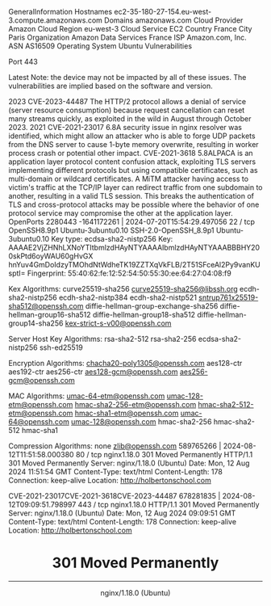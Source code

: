 GeneralInformation
Hostnames	ec2-35-180-27-154.eu-west-3.compute.amazonaws.com
Domains	amazonaws.com 
Cloud Provider	Amazon
Cloud Region	eu-west-3
Cloud Service	EC2
Country	France
City	Paris
Organization	Amazon Data Services France
ISP	Amazon.com, Inc.
ASN	AS16509
Operating System	Ubuntu
Vulnerabilities

Port 443
 
Latest
Note: the device may not be impacted by all of these issues. The vulnerabilities are implied based on the software and version.

2023
CVE-2023-44487
The HTTP/2 protocol allows a denial of service (server resource consumption) because request cancellation can reset many streams quickly, as exploited in the wild in August through October 2023.
2021
CVE-2021-23017
6.8A security issue in nginx resolver was identified, which might allow an attacker who is able to forge UDP packets from the DNS server to cause 1-byte memory overwrite, resulting in worker process crash or potential other impact.
CVE-2021-3618
5.8ALPACA is an application layer protocol content confusion attack, exploiting TLS servers implementing different protocols but using compatible certificates, such as multi-domain or wildcard certificates. A MiTM attacker having access to victim's traffic at the TCP/IP layer can redirect traffic from one subdomain to another, resulting in a valid TLS session. This breaks the authentication of TLS and cross-protocol attacks may be possible where the behavior of one protocol service may compromise the other at the application layer.
 OpenPorts
2280443
-1641172261 | 2024-07-20T15:54:29.497056
  22 / tcp
OpenSSH8.9p1 Ubuntu-3ubuntu0.10
SSH-2.0-OpenSSH_8.9p1 Ubuntu-3ubuntu0.10
Key type: ecdsa-sha2-nistp256
Key: AAAAE2VjZHNhLXNoYTItbmlzdHAyNTYAAAAIbmlzdHAyNTYAAABBBHY200skPtd6oyWAU60gHvGX
hnYuv4GmDoIdzyTMOhdNtWdheTK19ZZTXqVkFLB/2T51SFceAl2Py9vanKUsptI=
Fingerprint: 55:40:62:fe:12:52:54:50:55:30:ee:64:27:04:08:f9

Kex Algorithms:
	curve25519-sha256
	curve25519-sha256@libssh.org
	ecdh-sha2-nistp256
	ecdh-sha2-nistp384
	ecdh-sha2-nistp521
	sntrup761x25519-sha512@openssh.com
	diffie-hellman-group-exchange-sha256
	diffie-hellman-group16-sha512
	diffie-hellman-group18-sha512
	diffie-hellman-group14-sha256
	kex-strict-s-v00@openssh.com

Server Host Key Algorithms:
	rsa-sha2-512
	rsa-sha2-256
	ecdsa-sha2-nistp256
	ssh-ed25519

Encryption Algorithms:
	chacha20-poly1305@openssh.com
	aes128-ctr
	aes192-ctr
	aes256-ctr
	aes128-gcm@openssh.com
	aes256-gcm@openssh.com

MAC Algorithms:
	umac-64-etm@openssh.com
	umac-128-etm@openssh.com
	hmac-sha2-256-etm@openssh.com
	hmac-sha2-512-etm@openssh.com
	hmac-sha1-etm@openssh.com
	umac-64@openssh.com
	umac-128@openssh.com
	hmac-sha2-256
	hmac-sha2-512
	hmac-sha1

Compression Algorithms:
	none
	zlib@openssh.com
589765266 | 2024-08-12T11:51:58.000380
  80 / tcp 
nginx1.18.0
301 Moved Permanently
HTTP/1.1 301 Moved Permanently
Server: nginx/1.18.0 (Ubuntu)
Date: Mon, 12 Aug 2024 11:51:54 GMT
Content-Type: text/html
Content-Length: 178
Connection: keep-alive
Location: http://holbertonschool.com

CVE-2021-23017CVE-2021-3618CVE-2023-44487
678281835 | 2024-08-12T09:09:51.798997
  443 / tcp 
nginx1.18.0
HTTP/1.1 301 Moved Permanently
Server: nginx/1.18.0 (Ubuntu)
Date: Mon, 12 Aug 2024 09:09:51 GMT
Content-Type: text/html
Content-Length: 178
Connection: keep-alive
Location: http://holbertonschool.com

<html>
<head><title>301 Moved Permanently</title></head>
<body>
<center><h1>301 Moved Permanently</h1></center>
<hr><center>nginx/1.18.0 (Ubuntu)</center>
</body>
</html>

